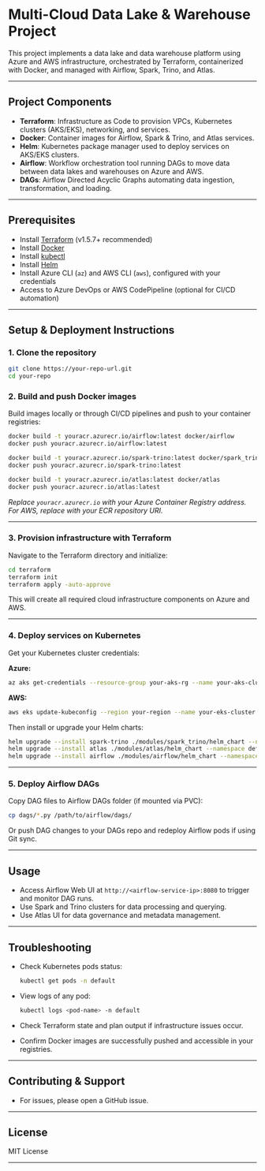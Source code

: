 # Multi-Cloud Data Lake & Warehouse Project

This project implements a data lake and data warehouse platform using Azure and AWS infrastructure, orchestrated by Terraform, containerized with Docker, and managed with Airflow, Spark, Trino, and Atlas.

---

## Project Components

- **Terraform**: Infrastructure as Code to provision VPCs, Kubernetes clusters (AKS/EKS), networking, and services.
- **Docker**: Container images for Airflow, Spark & Trino, and Atlas services.
- **Helm**: Kubernetes package manager used to deploy services on AKS/EKS clusters.
- **Airflow**: Workflow orchestration tool running DAGs to move data between data lakes and warehouses on Azure and AWS.
- **DAGs**: Airflow Directed Acyclic Graphs automating data ingestion, transformation, and loading.

---

## Prerequisites

- Install [Terraform](https://www.terraform.io/downloads.html) (v1.5.7+ recommended)
- Install [Docker](https://docs.docker.com/get-docker/)
- Install [kubectl](https://kubernetes.io/docs/tasks/tools/)
- Install [Helm](https://helm.sh/docs/intro/install/)
- Install Azure CLI (`az`) and AWS CLI (`aws`), configured with your credentials
- Access to Azure DevOps or AWS CodePipeline (optional for CI/CD automation)

---

## Setup & Deployment Instructions

### 1. Clone the repository

```bash
git clone https://your-repo-url.git
cd your-repo
```

### 2. Build and push Docker images

Build images locally or through CI/CD pipelines and push to your container registries:

```bash
docker build -t youracr.azurecr.io/airflow:latest docker/airflow
docker push youracr.azurecr.io/airflow:latest

docker build -t youracr.azurecr.io/spark-trino:latest docker/spark_trino
docker push youracr.azurecr.io/spark-trino:latest

docker build -t youracr.azurecr.io/atlas:latest docker/atlas
docker push youracr.azurecr.io/atlas:latest
```

*Replace `youracr.azurecr.io` with your Azure Container Registry address. For AWS, replace with your ECR repository URI.*

---

### 3. Provision infrastructure with Terraform

Navigate to the Terraform directory and initialize:

```bash
cd terraform
terraform init
terraform apply -auto-approve
```

This will create all required cloud infrastructure components on Azure and AWS.

---

### 4. Deploy services on Kubernetes

Get your Kubernetes cluster credentials:

**Azure:**

```bash
az aks get-credentials --resource-group your-aks-rg --name your-aks-cluster
```

**AWS:**

```bash
aws eks update-kubeconfig --region your-region --name your-eks-cluster
```

Then install or upgrade your Helm charts:

```bash
helm upgrade --install spark-trino ./modules/spark_trino/helm_chart --namespace default
helm upgrade --install atlas ./modules/atlas/helm_chart --namespace default
helm upgrade --install airflow ./modules/airflow/helm_chart --namespace default
```

---

### 5. Deploy Airflow DAGs

Copy DAG files to Airflow DAGs folder (if mounted via PVC):

```bash
cp dags/*.py /path/to/airflow/dags/
```

Or push DAG changes to your DAGs repo and redeploy Airflow pods if using Git sync.

---

## Usage

- Access Airflow Web UI at `http://<airflow-service-ip>:8080` to trigger and monitor DAG runs.
- Use Spark and Trino clusters for data processing and querying.
- Use Atlas UI for data governance and metadata management.

---

## Troubleshooting

- Check Kubernetes pods status:

  ```bash
  kubectl get pods -n default
  ```

- View logs of any pod:

  ```bash
  kubectl logs <pod-name> -n default
  ```

- Check Terraform state and plan output if infrastructure issues occur.
- Confirm Docker images are successfully pushed and accessible in your registries.

---

## Contributing & Support

- For issues, please open a GitHub issue.
---

## License

MIT License

---


